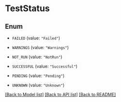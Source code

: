 # TestStatus

## Enum


* `FAILED` (value: `"Failed"`)

* `WARNINGS` (value: `"Warnings"`)

* `NOT_RUN` (value: `"NotRun"`)

* `SUCCESSFUL` (value: `"Successful"`)

* `PENDING` (value: `"Pending"`)

* `UNKNOWN` (value: `"Unknown"`)


[[Back to Model list]](../README.md#documentation-for-models) [[Back to API list]](../README.md#documentation-for-api-endpoints) [[Back to README]](../README.md)


